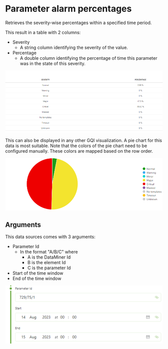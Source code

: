 # Parameter alarm percentages

Retrieves the severity-wise percentages within a specified time period.

This result in a table with 2 columns:

- Severity
  - A string column identifying the severity of the value.
- Percentage
  - A double column identifying the percentage of time this parameter was in the state of this severity.

![Severities example](images/Severities.png)

This can also be displayed in any other GQI visualization. A pie chart for this data is most suitable. Note that the colors of the pie chart need to be configured manually. These colors are mapped based on the row order.

![Piechart example](images/PieChart.png)

## Arguments

This data sources comes with 3 arguments:

- Parameter Id
  - In the format "A/B/C" where
    - A is the DataMiner Id
    - B is the element Id
    - C is the parameter Id
- Start of the time window
- End of the time window

![Arguments](images/Arguments.png)
